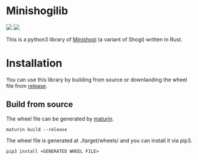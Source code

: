 # Minishogilib
[![](https://github.com/Nyashiki/minishogilib/workflows/build/badge.svg)](https://github.com/Nyashiki/minishogilib/actions?workflow=build)
[![](https://github.com/Nyashiki/minishogilib/workflows/test/badge.svg)](https://github.com/Nyashiki/minishogilib/actions?workflow=test)

This is a python3 library of [Minishogi](https://en.wikipedia.org/wiki/Minishogi) (a variant of Shogi) written in Rust.

# Installation

You can use this library by building from source or downlaoding the wheel file from [release](https://github.com/Nyashiki/minishogilib/releases).

## Build from source
The wheel file can be generated by [maturin](https://github.com/PyO3/maturin).
```
maturin build --release
```

The wheel file is generated at ./target/wheels/ and you can install it via pip3.
```
pip3 install <GENERATED WHEEL FILE>
```
